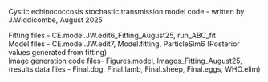 Cystic echinococcosis stochastic transmission model code - written by J.Widdicombe, August 2025

Fitting files - CE.model.JW.edit6_Fitting_August25, run_ABC_fit                                                      
Model files - CE.model.JW.edit7, Model.fitting, ParticleSim6 (Posterior values generated from fitting)                                             
Image generation code files- Figures.model, Images_Fitting_August25, (results data flies - Final.dog, Final.lamb, Final.sheep, Final.eggs, WHO.elim)  
